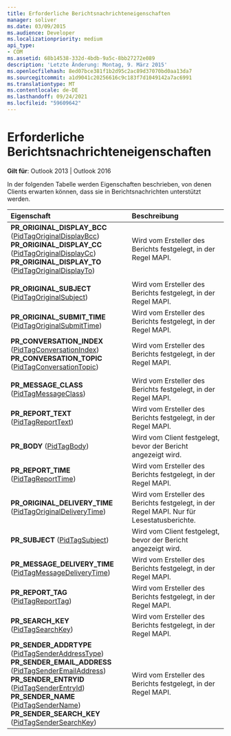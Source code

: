 ```yaml
---
title: Erforderliche Berichtsnachrichteneigenschaften
manager: soliver
ms.date: 03/09/2015
ms.audience: Developer
ms.localizationpriority: medium
api_type:
- COM
ms.assetid: 68b14538-332d-4bdb-9a5c-8bb27272e089
description: 'Letzte Änderung: Montag, 9. März 2015'
ms.openlocfilehash: 8ed07bce381f1b2d95c2ac89d37070bd0aa13da7
ms.sourcegitcommit: a1d9041c20256616c9c183f7d1049142a7ac6991
ms.translationtype: MT
ms.contentlocale: de-DE
ms.lasthandoff: 09/24/2021
ms.locfileid: "59609642"
---
```

# <a name="required-report-message-properties"></a>Erforderliche Berichtsnachrichteneigenschaften

  
  
**Gilt für**: Outlook 2013 | Outlook 2016 
  
In der folgenden Tabelle werden Eigenschaften beschrieben, von denen Clients erwarten können, dass sie in Berichtsnachrichten unterstützt werden.
  
|**Eigenschaft**|**Beschreibung**|
|:-----|:-----|
|**PR_ORIGINAL_DISPLAY_BCC** ([PidTagOriginalDisplayBcc](pidtagoriginaldisplaybcc-canonical-property.md))  <br/> **PR_ORIGINAL_DISPLAY_CC** ([PidTagOriginalDisplayCc](pidtagoriginaldisplaycc-canonical-property.md))  <br/> **PR_ORIGINAL_DISPLAY_TO** ([PidTagOriginalDisplayTo](pidtagoriginaldisplayto-canonical-property.md))  <br/> |Wird vom Ersteller des Berichts festgelegt, in der Regel MAPI.  <br/> |
|||
|**PR_ORIGINAL_SUBJECT** ([PidTagOriginalSubject](pidtagoriginalsubject-canonical-property.md))  <br/> |Wird vom Ersteller des Berichts festgelegt, in der Regel MAPI.  <br/> |
|**PR_ORIGINAL_SUBMIT_TIME** ([PidTagOriginalSubmitTime](pidtagoriginalsubmittime-canonical-property.md))  <br/> |Wird vom Ersteller des Berichts festgelegt, in der Regel MAPI.  <br/> |
|**PR_CONVERSATION_INDEX** ([PidTagConversationIndex](pidtagconversationindex-canonical-property.md))  <br/> **PR_CONVERSATION_TOPIC** ([PidTagConversationTopic](pidtagconversationtopic-canonical-property.md))  <br/> |Wird vom Ersteller des Berichts festgelegt, in der Regel MAPI.  <br/> |
|||
|**PR_MESSAGE_CLASS** ([PidTagMessageClass](pidtagmessageclass-canonical-property.md))  <br/> |Wird vom Ersteller des Berichts festgelegt, in der Regel MAPI.  <br/> |
|**PR_REPORT_TEXT** ([PidTagReportText](pidtagreporttext-canonical-property.md))  <br/> |Wird vom Ersteller des Berichts festgelegt, in der Regel MAPI.  <br/> |
|**PR_BODY** ([PidTagBody](pidtagbody-canonical-property.md))  <br/> |Wird vom Client festgelegt, bevor der Bericht angezeigt wird.  <br/> |
|**PR_REPORT_TIME** ([PidTagReportTime](pidtagreporttime-canonical-property.md))  <br/> |Wird vom Ersteller des Berichts festgelegt, in der Regel MAPI.  <br/> |
|**PR_ORIGINAL_DELIVERY_TIME** ([PidTagOriginalDeliveryTime](pidtagoriginaldeliverytime-canonical-property.md))  <br/> |Wird vom Ersteller des Berichts festgelegt, in der Regel MAPI. Nur für Lesestatusberichte.  <br/> |
|**PR_SUBJECT** ([PidTagSubject](pidtagsubject-canonical-property.md))  <br/> |Wird vom Client festgelegt, bevor der Bericht angezeigt wird.  <br/> |
|**PR_MESSAGE_DELIVERY_TIME** ([PidTagMessageDeliveryTime](pidtagmessagedeliverytime-canonical-property.md))  <br/> |Wird vom Ersteller des Berichts festgelegt, in der Regel MAPI.  <br/> |
|**PR_REPORT_TAG** ([PidTagReportTag](pidtagreporttag-canonical-property.md))  <br/> |Wird vom Ersteller des Berichts festgelegt, in der Regel MAPI.  <br/> |
|**PR_SEARCH_KEY** ([PidTagSearchKey](pidtagsearchkey-canonical-property.md))  <br/> |Wird vom Ersteller des Berichts festgelegt, in der Regel MAPI.  <br/> |
|**PR_SENDER_ADDRTYPE** ([PidTagSenderAddressType](pidtagsenderaddresstype-canonical-property.md))  <br/> **PR_SENDER_EMAIL_ADDRESS** ([PidTagSenderEmailAddress](pidtagsenderemailaddress-canonical-property.md))  <br/> **PR_SENDER_ENTRYID** ([PidTagSenderEntryId](pidtagsenderentryid-canonical-property.md))  <br/> **PR_SENDER_NAME** ([PidTagSenderName](pidtagsendername-canonical-property.md))  <br/> **PR_SENDER_SEARCH_KEY** ([PidTagSenderSearchKey](pidtagsendersearchkey-canonical-property.md))  <br/> |Wird vom Ersteller des Berichts festgelegt, in der Regel MAPI.  <br/> |
   

